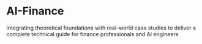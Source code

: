 # AI-Finance
Integrating theoretical foundations with real-world case studies to deliver a complete technical guide for finance professionals and AI engineers
